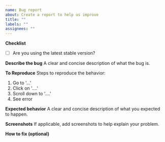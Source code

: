 ```yaml
---
name: Bug report
about: Create a report to help us improve
title: ""
labels: ""
assignees: ""
---
```


**Checklist**

- [ ] Are you using the latest stable version?

**Describe the bug** A clear and concise description of what the bug is.

**To Reproduce** Steps to reproduce the behavior:

1. Go to '...'
2. Click on '....'
3. Scroll down to '....'
4. See error

**Expected behavior** A clear and concise description of what you expected to
happen.

**Screenshots** If applicable, add screenshots to help explain your problem.

**How to fix (optional)**
